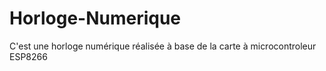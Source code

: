# Horloge-Numerique
C'est une horloge numérique réalisée à base de la carte à microcontroleur ESP8266
